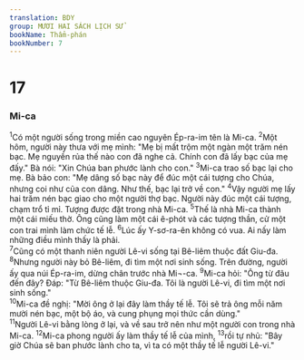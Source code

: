```yaml
---
translation: BDY
group: MƯƠI HAI SÁCH LỊCH SỬ
bookName: Thẩm-phán 
bookNumber: 7
---
```


<div class="title"><h1>17</h1><h3>Mi-ca</h3></div>
<span class="verse cac_17_1"><sup>1</sup>Có một người sống trong miền cao nguyên Ép-ra-im tên là Mi-ca. </span>
<span class="verse cac_17_2"><sup>2</sup>Một hôm, người này thưa với mẹ mình: &#34;Mẹ bị mất trộm một ngàn một trăm nén bạc. Mẹ nguyền rủa thế nào con đã nghe cả. Chính con đã lấy bạc của mẹ đấy.&#34; Bà nói: &#34;Xin Chúa ban phước lành cho con.&#34; </span>
<span class="verse cac_17_3"><sup>3</sup>Mi-ca trao số bạc lại cho mẹ. Bà bảo con: &#34;Mẹ dâng số bạc này để đúc một cái tượng cho Chúa, nhưng coi như của con dâng. Như thế, bạc lại trở về con.&#34; </span>
<span class="verse cac_17_4"><sup>4</sup>Vậy người mẹ lấy hai trăm nén bạc giao cho một người thợ bạc. Người này đúc một cái tượng, chạm trổ tỉ mỉ. Tượng được đặt trong nhà Mi-ca. </span>
<span class="verse cac_17_5"><sup>5</sup>Thế là nhà Mi-ca thành một cái miếu thờ. Ông cũng làm một cái ê-phót và các tượng thần, cử một con trai mình làm chức tế lễ. </span>
<span class="verse cac_17_6"><sup>6</sup>Lúc ấy Y-sơ-ra-ên không có vua. Ai nấy làm những điều mình thấy là phải.<br/></span>
<span class="verse cac_17_7"><sup>7</sup>Cũng có một thanh niên người Lê-vi sống tại Bê-liêm thuộc đất Giu-đa.<br/></span>
<span class="verse cac_17_8"><sup>8</sup>Nhưng người này bỏ Bê-liêm, đi tìm một nơi sinh sống. Trên đường, người ấy qua núi Ép-ra-im, dừng chân trước nhà Mi¬-ca. </span>
<span class="verse cac_17_9"><sup>9</sup>Mi-ca hỏi: &#34;Ông từ đâu đến đây? Đáp: &#34;Từ Bê-liêm thuộc Giu-đa. Tôi là người Lê-vi, đi tìm một nơi sinh sống.&#34;<br/></span>
<span class="verse cac_17_10"><sup>10</sup>Mi-ca đề nghị: &#34;Mời ông ở lại đây làm thầy tế lễ. Tôi sẽ trả ông mỗi năm mười nén bạc, một bộ áo, và cung phụng mọi thức cần dùng.&#34;<br/></span>
<span class="verse cac_17_11"><sup>11</sup>Người Lê-vi bằng lòng ở lại, và về sau trở nên như một người con trong nhà Mi-ca. </span>
<span class="verse cac_17_12"><sup>12</sup>Mi-ca phong người ấy làm thầy tế lễ của mình, </span>
<span class="verse cac_17_13"><sup>13</sup>rồi tự nhủ: &#34;Bây giờ Chúa sẽ ban phước lành cho ta, vì ta có một thầy tế lễ người Lê-vi.&#34;</span>

